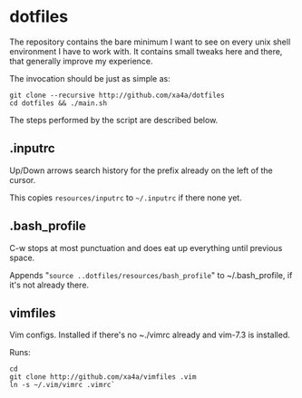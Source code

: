 dotfiles
===
The repository contains the bare minimum I want to see on every unix shell environment I have to work with. It contains small tweaks here and there, that generally improve my experience.

The invocation should be just as simple as:

    git clone --recursive http://github.com/xa4a/dotfiles
    cd dotfiles && ./main.sh

The steps performed by the script are described below.

.inputrc
---
Up/Down arrows search history for the prefix already on the left of the cursor.

This copies `resources/inputrc` to `~/.inputrc` if there none yet.

.bash_profile
---
C-w stops at most punctuation and does eat up everything until previous space.

Appends "`source ..dotfiles/resources/bash_profile`" to ~/.bash_profile, if it's not already there.

vimfiles
---
Vim configs. Installed if there's no ~./vimrc already and vim-7.3 is installed.

Runs:

    cd 
    git clone http://github.com/xa4a/vimfiles .vim
    ln -s ~/.vim/vimrc .vimrc`
